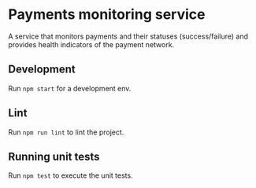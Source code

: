 # Payments monitoring service

A service that monitors payments and their statuses (success/failure) and provides health indicators of the payment network.

## Development

Run `npm start` for a development env. 

## Lint

Run `npm run lint` to lint the project. 

## Running unit tests

Run `npm test` to execute the unit tests.
